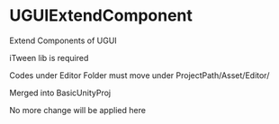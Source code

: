# UGUIExtendComponent
Extend Components of UGUI

iTween lib is required

Codes under Editor Folder must move under ProjectPath/Asset/Editor/


Merged into BasicUnityProj

No more change will be applied here

